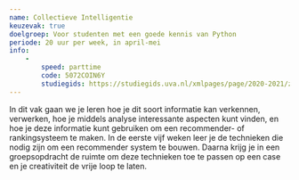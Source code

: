 ```yaml
---
name: Collectieve Intelligentie
keuzevak: true
doelgroep: Voor studenten met een goede kennis van Python
periode: 20 uur per week, in april-mei
info:
    -
        speed: parttime
        code: 5072COIN6Y
        studiegids: https://studiegids.uva.nl/xmlpages/page/2020-2021/zoek-vak/vak/79256
---
```


In dit vak gaan we je leren hoe je dit soort informatie kan verkennen, verwerken, hoe je middels analyse interessante aspecten kunt vinden, en hoe je deze informatie kunt gebruiken om een recommender- of rankingsysteem te maken. In de eerste vijf weken leer je de technieken die nodig zijn om een recommender system te bouwen. Daarna krijg je in een groepsopdracht de ruimte om deze technieken toe te passen op een case en je creativiteit de vrije loop te laten.
